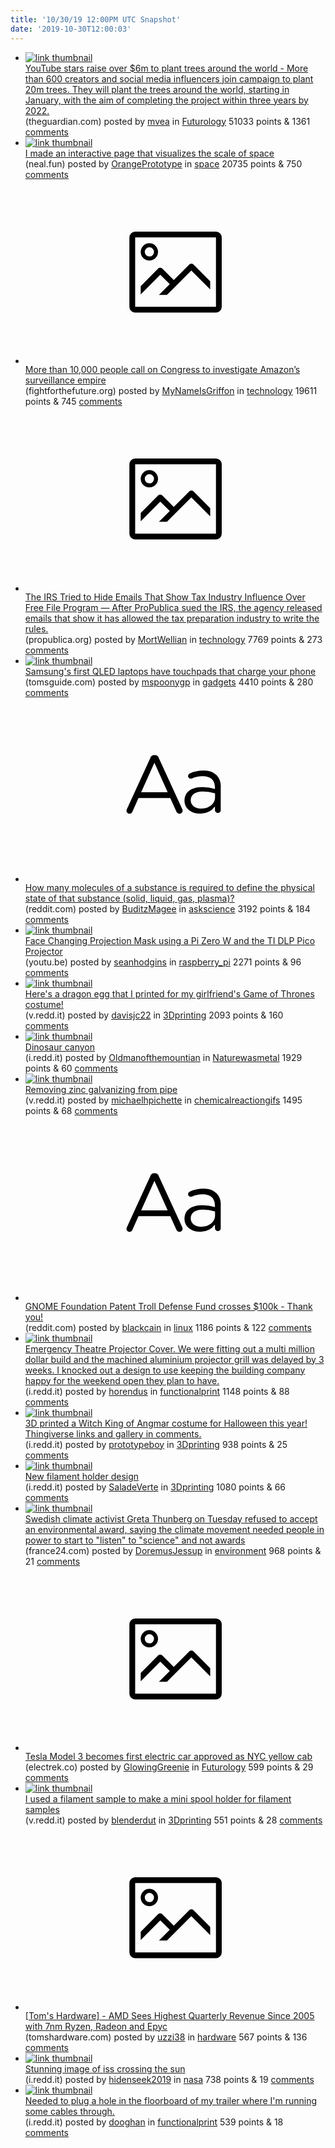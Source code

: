 ```yaml
---
title: '10/30/19 12:00PM UTC Snapshot'
date: '2019-10-30T12:00:03'
---
```

<ul>
<li><a href='https://www.theguardian.com/technology/2019/oct/29/youtube-stars-fundraise-plant-trees-around-the-world'><img src='https://a.thumbs.redditmedia.com/wefAI7ozuABc8ENbB4cyiUpFA96QgVwqXKp8gJwV1W8.jpg' alt='link thumbnail'></a><div><div class='linkTitle'><a href='https://www.theguardian.com/technology/2019/oct/29/youtube-stars-fundraise-plant-trees-around-the-world'>YouTube stars raise over $6m to plant trees around the world - More than 600 creators and social media influencers join campaign to plant 20m trees. They will plant the trees around the world, starting in January, with the aim of completing the project within three years by 2022.</a></div>(theguardian.com) posted by <a href='https://www.reddit.com/user/mvea'>mvea</a> in <a href='https://www.reddit.com/r/Futurology'>Futurology</a> 51033 points & 1361 <a href='https://www.reddit.com/r/Futurology/comments/dop3ry/youtube_stars_raise_over_6m_to_plant_trees_around/'>comments</a></div></li>

<li><a href='https://neal.fun/size-of-space/'><img src='https://b.thumbs.redditmedia.com/p7eAU2PqMP_j0JnJdP0tmacnLGir012zPn-JLr36FEU.jpg' alt='link thumbnail'></a><div><div class='linkTitle'><a href='https://neal.fun/size-of-space/'>I made an interactive page that visualizes the scale of space</a></div>(neal.fun) posted by <a href='https://www.reddit.com/user/OrangePrototype'>OrangePrototype</a> in <a href='https://www.reddit.com/r/space'>space</a> 20735 points & 750 <a href='https://www.reddit.com/r/space/comments/doqtt3/i_made_an_interactive_page_that_visualizes_the/'>comments</a></div></li>

<li><a href='https://www.fightforthefuture.org/news/2019-10-29-more-than-10000-people-call-on-congress-to/'><svg version='1.1' viewBox='-34 -14 104 64' preserveAspectRatio='xMidYMid meet' xmlns='http://www.w3.org/2000/svg' xmlns:xlink='http://www.w3.org/1999/xlink'>
    <title>link thumbnail</title>
    <path d='M32,4H4A2,2,0,0,0,2,6V30a2,2,0,0,0,2,2H32a2,2,0,0,0,2-2V6A2,2,0,0,0,32,4ZM4,30V6H32V30Z'></path>
    <path d='M8.92,14a3,3,0,1,0-3-3A3,3,0,0,0,8.92,14Zm0-4.6A1.6,1.6,0,1,1,7.33,11,1.6,1.6,0,0,1,8.92,9.41Z'></path>
    <path d='M22.78,15.37l-5.4,5.4-4-4a1,1,0,0,0-1.41,0L5.92,22.9v2.83l6.79-6.79L16,22.18l-3.75,3.75H15l8.45-8.45L30,24V21.18l-5.81-5.81A1,1,0,0,0,22.78,15.37Z'></path>
</svg></a><div><div class='linkTitle'><a href='https://www.fightforthefuture.org/news/2019-10-29-more-than-10000-people-call-on-congress-to/'>More than 10,000 people call on Congress to investigate Amazon’s surveillance empire</a></div>(fightforthefuture.org) posted by <a href='https://www.reddit.com/user/MyNameIsGriffon'>MyNameIsGriffon</a> in <a href='https://www.reddit.com/r/technology'>technology</a> 19611 points & 745 <a href='https://www.reddit.com/r/technology/comments/doq782/more_than_10000_people_call_on_congress_to/'>comments</a></div></li>

<li><a href='https://www.propublica.org/article/the-irs-tried-to-hide-emails-that-show-tax-industry-influence-over-free-file-program#169990'><svg version='1.1' viewBox='-34 -14 104 64' preserveAspectRatio='xMidYMid meet' xmlns='http://www.w3.org/2000/svg' xmlns:xlink='http://www.w3.org/1999/xlink'>
    <title>link thumbnail</title>
    <path d='M32,4H4A2,2,0,0,0,2,6V30a2,2,0,0,0,2,2H32a2,2,0,0,0,2-2V6A2,2,0,0,0,32,4ZM4,30V6H32V30Z'></path>
    <path d='M8.92,14a3,3,0,1,0-3-3A3,3,0,0,0,8.92,14Zm0-4.6A1.6,1.6,0,1,1,7.33,11,1.6,1.6,0,0,1,8.92,9.41Z'></path>
    <path d='M22.78,15.37l-5.4,5.4-4-4a1,1,0,0,0-1.41,0L5.92,22.9v2.83l6.79-6.79L16,22.18l-3.75,3.75H15l8.45-8.45L30,24V21.18l-5.81-5.81A1,1,0,0,0,22.78,15.37Z'></path>
</svg></a><div><div class='linkTitle'><a href='https://www.propublica.org/article/the-irs-tried-to-hide-emails-that-show-tax-industry-influence-over-free-file-program#169990'>The IRS Tried to Hide Emails That Show Tax Industry Influence Over Free File Program — After ProPublica sued the IRS, the agency released emails that show it has allowed the tax preparation industry to write the rules.</a></div>(propublica.org) posted by <a href='https://www.reddit.com/user/MortWellian'>MortWellian</a> in <a href='https://www.reddit.com/r/technology'>technology</a> 7769 points & 273 <a href='https://www.reddit.com/r/technology/comments/douaa6/the_irs_tried_to_hide_emails_that_show_tax/'>comments</a></div></li>

<li><a href='https://www.tomsguide.com/news/samsungs-first-qled-laptops-have-touchpads-that-charge-your-phone'><img src='https://b.thumbs.redditmedia.com/NFzSoqqVvepCui7bIwUf5HH7LN0D2hfbguDCYQp34OE.jpg' alt='link thumbnail'></a><div><div class='linkTitle'><a href='https://www.tomsguide.com/news/samsungs-first-qled-laptops-have-touchpads-that-charge-your-phone'>Samsung's first QLED laptops have touchpads that charge your phone</a></div>(tomsguide.com) posted by <a href='https://www.reddit.com/user/mspoonygp'>mspoonygp</a> in <a href='https://www.reddit.com/r/gadgets'>gadgets</a> 4410 points & 280 <a href='https://www.reddit.com/r/gadgets/comments/dou91b/samsungs_first_qled_laptops_have_touchpads_that/'>comments</a></div></li>

<li><a href='https://www.reddit.com/r/askscience/comments/dozbjj/how_many_molecules_of_a_substance_is_required_to/'><svg version='1.1' viewBox='-34 -12 104 64' preserveAspectRatio='xMidYMid slice' xmlns='http://www.w3.org/2000/svg' xmlns:xlink='http://www.w3.org/1999/xlink'>
    <title>text link thumbnail</title>
    <path d='M12.19,8.84a1.45,1.45,0,0,0-1.4-1h-.12a1.46,1.46,0,0,0-1.42,1L1.14,26.56a1.29,1.29,0,0,0-.14.59,1,1,0,0,0,1,1,1.12,1.12,0,0,0,1.08-.77l2.08-4.65h11l2.08,4.59a1.24,1.24,0,0,0,1.12.83,1.08,1.08,0,0,0,1.08-1.08,1.64,1.64,0,0,0-.14-.57ZM6.08,20.71l4.59-10.22,4.6,10.22Z'>
    </path>
    <path d='M32.24,14.78A6.35,6.35,0,0,0,27.6,13.2a11.36,11.36,0,0,0-4.7,1,1,1,0,0,0-.58.89,1,1,0,0,0,.94.92,1.23,1.23,0,0,0,.39-.08,8.87,8.87,0,0,1,3.72-.81c2.7,0,4.28,1.33,4.28,3.92v.5a15.29,15.29,0,0,0-4.42-.61c-3.64,0-6.14,1.61-6.14,4.64v.05c0,2.95,2.7,4.48,5.37,4.48a6.29,6.29,0,0,0,5.19-2.48V26.9a1,1,0,0,0,1,1,1,1,0,0,0,1-1.06V19A5.71,5.71,0,0,0,32.24,14.78Zm-.56,7.7c0,2.28-2.17,3.89-4.81,3.89-1.94,0-3.61-1.06-3.61-2.86v-.06c0-1.8,1.5-3,4.2-3a15.2,15.2,0,0,1,4.22.61Z'>
    </path>
</svg></a><div><div class='linkTitle'><a href='https://www.reddit.com/r/askscience/comments/dozbjj/how_many_molecules_of_a_substance_is_required_to/'>How many molecules of a substance is required to define the physical state of that substance (solid, liquid, gas, plasma)?</a></div>(reddit.com) posted by <a href='https://www.reddit.com/user/BuditzMagee'>BuditzMagee</a> in <a href='https://www.reddit.com/r/askscience'>askscience</a> 3192 points & 184 <a href='https://www.reddit.com/r/askscience/comments/dozbjj/how_many_molecules_of_a_substance_is_required_to/'>comments</a></div></li>

<li><a href='https://youtu.be/WefSub8qesQ'><img src='https://b.thumbs.redditmedia.com/pX119fTH8Y6dwp4p5a8z9ukvivH2Kmlc5t0Gb-wyTuo.jpg' alt='link thumbnail'></a><div><div class='linkTitle'><a href='https://youtu.be/WefSub8qesQ'>Face Changing Projection Mask using a Pi Zero W and the TI DLP Pico Projector</a></div>(youtu.be) posted by <a href='https://www.reddit.com/user/seanhodgins'>seanhodgins</a> in <a href='https://www.reddit.com/r/raspberry_pi'>raspberry_pi</a> 2271 points & 96 <a href='https://www.reddit.com/r/raspberry_pi/comments/dorpd6/face_changing_projection_mask_using_a_pi_zero_w/'>comments</a></div></li>

<li><a href='https://v.redd.it/svrnl97r9hv31'><img src='https://a.thumbs.redditmedia.com/oHkR-qjV4p2DSp7TlWK2XxW8PH4-FoPOki6o4W5OVT4.jpg' alt='link thumbnail'></a><div><div class='linkTitle'><a href='https://v.redd.it/svrnl97r9hv31'>Here's a dragon egg that I printed for my girlfriend's Game of Thrones costume!</a></div>(v.redd.it) posted by <a href='https://www.reddit.com/user/davisjc22'>davisjc22</a> in <a href='https://www.reddit.com/r/3Dprinting'>3Dprinting</a> 2093 points & 160 <a href='https://www.reddit.com/r/3Dprinting/comments/dopg05/heres_a_dragon_egg_that_i_printed_for_my/'>comments</a></div></li>

<li><a href='https://i.redd.it/3qhbesmkwhv31.jpg'><img src='https://b.thumbs.redditmedia.com/lyij0NBPfWT2yG_jD5x9MSeBN3FJPPaiztPshuao-Hk.jpg' alt='link thumbnail'></a><div><div class='linkTitle'><a href='https://i.redd.it/3qhbesmkwhv31.jpg'>Dinosaur canyon</a></div>(i.redd.it) posted by <a href='https://www.reddit.com/user/Oldmanofthemountian'>Oldmanofthemountian</a> in <a href='https://www.reddit.com/r/Naturewasmetal'>Naturewasmetal</a> 1929 points & 60 <a href='https://www.reddit.com/r/Naturewasmetal/comments/dor41d/dinosaur_canyon/'>comments</a></div></li>

<li><a href='https://v.redd.it/syi1puba6lv31'><img src='https://b.thumbs.redditmedia.com/Bu3GSQ70SwFBMe0ozmkltoz0bDNJyajAlwk9MWINuhU.jpg' alt='link thumbnail'></a><div><div class='linkTitle'><a href='https://v.redd.it/syi1puba6lv31'>Removing zinc galvanizing from pipe</a></div>(v.redd.it) posted by <a href='https://www.reddit.com/user/michaelhpichette'>michaelhpichette</a> in <a href='https://www.reddit.com/r/chemicalreactiongifs'>chemicalreactiongifs</a> 1495 points & 68 <a href='https://www.reddit.com/r/chemicalreactiongifs/comments/dp0bwy/removing_zinc_galvanizing_from_pipe/'>comments</a></div></li>

<li><a href='https://www.reddit.com/r/linux/comments/doti1r/gnome_foundation_patent_troll_defense_fund/'><svg version='1.1' viewBox='-34 -12 104 64' preserveAspectRatio='xMidYMid slice' xmlns='http://www.w3.org/2000/svg' xmlns:xlink='http://www.w3.org/1999/xlink'>
    <title>text link thumbnail</title>
    <path d='M12.19,8.84a1.45,1.45,0,0,0-1.4-1h-.12a1.46,1.46,0,0,0-1.42,1L1.14,26.56a1.29,1.29,0,0,0-.14.59,1,1,0,0,0,1,1,1.12,1.12,0,0,0,1.08-.77l2.08-4.65h11l2.08,4.59a1.24,1.24,0,0,0,1.12.83,1.08,1.08,0,0,0,1.08-1.08,1.64,1.64,0,0,0-.14-.57ZM6.08,20.71l4.59-10.22,4.6,10.22Z'>
    </path>
    <path d='M32.24,14.78A6.35,6.35,0,0,0,27.6,13.2a11.36,11.36,0,0,0-4.7,1,1,1,0,0,0-.58.89,1,1,0,0,0,.94.92,1.23,1.23,0,0,0,.39-.08,8.87,8.87,0,0,1,3.72-.81c2.7,0,4.28,1.33,4.28,3.92v.5a15.29,15.29,0,0,0-4.42-.61c-3.64,0-6.14,1.61-6.14,4.64v.05c0,2.95,2.7,4.48,5.37,4.48a6.29,6.29,0,0,0,5.19-2.48V26.9a1,1,0,0,0,1,1,1,1,0,0,0,1-1.06V19A5.71,5.71,0,0,0,32.24,14.78Zm-.56,7.7c0,2.28-2.17,3.89-4.81,3.89-1.94,0-3.61-1.06-3.61-2.86v-.06c0-1.8,1.5-3,4.2-3a15.2,15.2,0,0,1,4.22.61Z'>
    </path>
</svg></a><div><div class='linkTitle'><a href='https://www.reddit.com/r/linux/comments/doti1r/gnome_foundation_patent_troll_defense_fund/'>GNOME Foundation Patent Troll Defense Fund crosses $100k - Thank you!</a></div>(reddit.com) posted by <a href='https://www.reddit.com/user/blackcain'>blackcain</a> in <a href='https://www.reddit.com/r/linux'>linux</a> 1186 points & 122 <a href='https://www.reddit.com/r/linux/comments/doti1r/gnome_foundation_patent_troll_defense_fund/'>comments</a></div></li>

<li><a href='https://i.redd.it/9vgf89i2ehv31.png'><img src='https://a.thumbs.redditmedia.com/Nfa4liG2IM9cK9Zpj7Y-vmTemS81A7hoeA-4BQ5-HF8.jpg' alt='link thumbnail'></a><div><div class='linkTitle'><a href='https://i.redd.it/9vgf89i2ehv31.png'>Emergency Theatre Projector Cover. We were fitting out a multi million dollar build and the machined aluminium projector grill was delayed by 3 weeks. I knocked out a design to use keeping the building company happy for the weekend open they plan to have.</a></div>(i.redd.it) posted by <a href='https://www.reddit.com/user/horendus'>horendus</a> in <a href='https://www.reddit.com/r/functionalprint'>functionalprint</a> 1148 points & 88 <a href='https://www.reddit.com/r/functionalprint/comments/dopq5y/emergency_theatre_projector_cover_we_were_fitting/'>comments</a></div></li>

<li><a href='https://i.redd.it/vlpokybqfjv31.jpg'><img src='https://b.thumbs.redditmedia.com/_y-4-cSMSEtSmS4NkFY7_6xyiMZv3g28I4FsNus0AtY.jpg' alt='link thumbnail'></a><div><div class='linkTitle'><a href='https://i.redd.it/vlpokybqfjv31.jpg'>3D printed a Witch King of Angmar costume for Halloween this year! Thingiverse links and gallery in comments.</a></div>(i.redd.it) posted by <a href='https://www.reddit.com/user/prototypeboy'>prototypeboy</a> in <a href='https://www.reddit.com/r/3Dprinting'>3Dprinting</a> 938 points & 25 <a href='https://www.reddit.com/r/3Dprinting/comments/dovq9y/3d_printed_a_witch_king_of_angmar_costume_for/'>comments</a></div></li>

<li><a href='https://i.redd.it/lqaqbbaeblv31.png'><img src='https://b.thumbs.redditmedia.com/RBByhBdG6-0bN7xNqHCrlEbEQNgwps7WjpmPnhCGI2k.jpg' alt='link thumbnail'></a><div><div class='linkTitle'><a href='https://i.redd.it/lqaqbbaeblv31.png'>New filament holder design</a></div>(i.redd.it) posted by <a href='https://www.reddit.com/user/SaladeVerte'>SaladeVerte</a> in <a href='https://www.reddit.com/r/3Dprinting'>3Dprinting</a> 1080 points & 66 <a href='https://www.reddit.com/r/3Dprinting/comments/dp0nqs/new_filament_holder_design/'>comments</a></div></li>

<li><a href='https://www.france24.com/en/20191029-climate-activist-greta-thunberg-declines-environmental-award'><img src='https://b.thumbs.redditmedia.com/N3pYhJ1RTwlFkC9YMzJ7L3Oq3PH63ujroFZEQmHwpSc.jpg' alt='link thumbnail'></a><div><div class='linkTitle'><a href='https://www.france24.com/en/20191029-climate-activist-greta-thunberg-declines-environmental-award'>Swedish climate activist Greta Thunberg on Tuesday refused to accept an environmental award, saying the climate movement needed people in power to start to "listen" to "science" and not awards</a></div>(france24.com) posted by <a href='https://www.reddit.com/user/DoremusJessup'>DoremusJessup</a> in <a href='https://www.reddit.com/r/environment'>environment</a> 968 points & 21 <a href='https://www.reddit.com/r/environment/comments/dp0gnf/swedish_climate_activist_greta_thunberg_on/'>comments</a></div></li>

<li><a href='https://electrek.co/2019/10/29/tesla-model-3-first-electric-car-approved-nyc-yellow-cab/'><svg version='1.1' viewBox='-34 -14 104 64' preserveAspectRatio='xMidYMid meet' xmlns='http://www.w3.org/2000/svg' xmlns:xlink='http://www.w3.org/1999/xlink'>
    <title>link thumbnail</title>
    <path d='M32,4H4A2,2,0,0,0,2,6V30a2,2,0,0,0,2,2H32a2,2,0,0,0,2-2V6A2,2,0,0,0,32,4ZM4,30V6H32V30Z'></path>
    <path d='M8.92,14a3,3,0,1,0-3-3A3,3,0,0,0,8.92,14Zm0-4.6A1.6,1.6,0,1,1,7.33,11,1.6,1.6,0,0,1,8.92,9.41Z'></path>
    <path d='M22.78,15.37l-5.4,5.4-4-4a1,1,0,0,0-1.41,0L5.92,22.9v2.83l6.79-6.79L16,22.18l-3.75,3.75H15l8.45-8.45L30,24V21.18l-5.81-5.81A1,1,0,0,0,22.78,15.37Z'></path>
</svg></a><div><div class='linkTitle'><a href='https://electrek.co/2019/10/29/tesla-model-3-first-electric-car-approved-nyc-yellow-cab/'>Tesla Model 3 becomes first electric car approved as NYC yellow cab</a></div>(electrek.co) posted by <a href='https://www.reddit.com/user/GlowingGreenie'>GlowingGreenie</a> in <a href='https://www.reddit.com/r/Futurology'>Futurology</a> 599 points & 29 <a href='https://www.reddit.com/r/Futurology/comments/doyat3/tesla_model_3_becomes_first_electric_car_approved/'>comments</a></div></li>

<li><a href='https://v.redd.it/f7p4wkx2whv31'><img src='https://b.thumbs.redditmedia.com/oPGTV_PxLbsNxuxrE6Kv-7UyoxCAGcQrziuH5VdyMgQ.jpg' alt='link thumbnail'></a><div><div class='linkTitle'><a href='https://v.redd.it/f7p4wkx2whv31'>I used a filament sample to make a mini spool holder for filament samples</a></div>(v.redd.it) posted by <a href='https://www.reddit.com/user/blenderdut'>blenderdut</a> in <a href='https://www.reddit.com/r/3Dprinting'>3Dprinting</a> 551 points & 28 <a href='https://www.reddit.com/r/3Dprinting/comments/dor2vf/i_used_a_filament_sample_to_make_a_mini_spool/'>comments</a></div></li>

<li><a href='https://www.tomshardware.com/news/amd-sees-highest-quarterly-revenue-since-2005-with-7nm-ryzen-radeon-and-epyc?utm_source=notification'><svg version='1.1' viewBox='-34 -14 104 64' preserveAspectRatio='xMidYMid meet' xmlns='http://www.w3.org/2000/svg' xmlns:xlink='http://www.w3.org/1999/xlink'>
    <title>link thumbnail</title>
    <path d='M32,4H4A2,2,0,0,0,2,6V30a2,2,0,0,0,2,2H32a2,2,0,0,0,2-2V6A2,2,0,0,0,32,4ZM4,30V6H32V30Z'></path>
    <path d='M8.92,14a3,3,0,1,0-3-3A3,3,0,0,0,8.92,14Zm0-4.6A1.6,1.6,0,1,1,7.33,11,1.6,1.6,0,0,1,8.92,9.41Z'></path>
    <path d='M22.78,15.37l-5.4,5.4-4-4a1,1,0,0,0-1.41,0L5.92,22.9v2.83l6.79-6.79L16,22.18l-3.75,3.75H15l8.45-8.45L30,24V21.18l-5.81-5.81A1,1,0,0,0,22.78,15.37Z'></path>
</svg></a><div><div class='linkTitle'><a href='https://www.tomshardware.com/news/amd-sees-highest-quarterly-revenue-since-2005-with-7nm-ryzen-radeon-and-epyc?utm_source=notification'>[Tom's Hardware] - AMD Sees Highest Quarterly Revenue Since 2005 with 7nm Ryzen, Radeon and Epyc</a></div>(tomshardware.com) posted by <a href='https://www.reddit.com/user/uzzi38'>uzzi38</a> in <a href='https://www.reddit.com/r/hardware'>hardware</a> 567 points & 136 <a href='https://www.reddit.com/r/hardware/comments/dowt1z/toms_hardware_amd_sees_highest_quarterly_revenue/'>comments</a></div></li>

<li><a href='https://i.redd.it/i8ffwhy30nv31.jpg'><img src='https://b.thumbs.redditmedia.com/hJv1KJX-BjXHVYUt4GUN4lqbYZCv6_unHLV8UQFKgKU.jpg' alt='link thumbnail'></a><div><div class='linkTitle'><a href='https://i.redd.it/i8ffwhy30nv31.jpg'>Stunning image of iss crossing the sun</a></div>(i.redd.it) posted by <a href='https://www.reddit.com/user/hidenseek2019'>hidenseek2019</a> in <a href='https://www.reddit.com/r/nasa'>nasa</a> 738 points & 19 <a href='https://www.reddit.com/r/nasa/comments/dp3rmk/stunning_image_of_iss_crossing_the_sun/'>comments</a></div></li>

<li><a href='https://i.redd.it/ve4yfqwi4kv31.gif'><img src='https://b.thumbs.redditmedia.com/4HWfi_SyHe1LK_xbeQ7bd11mvWuqahUU1ZRCYApprEY.jpg' alt='link thumbnail'></a><div><div class='linkTitle'><a href='https://i.redd.it/ve4yfqwi4kv31.gif'>Needed to plug a hole in the floorboard of my trailer where I'm running some cables through.</a></div>(i.redd.it) posted by <a href='https://www.reddit.com/user/dooghan'>dooghan</a> in <a href='https://www.reddit.com/r/functionalprint'>functionalprint</a> 539 points & 18 <a href='https://www.reddit.com/r/functionalprint/comments/doxjsf/needed_to_plug_a_hole_in_the_floorboard_of_my/'>comments</a></div></li>

</ul>
